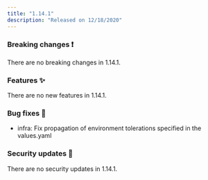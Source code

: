 ```yaml
---
title: "1.14.1"
description: "Released on 12/18/2020"
---
```


### Breaking changes ❗

There are no breaking changes in 1.14.1.

### Features ✨

There are no new features in 1.14.1.

### Bug fixes 🐛

- infra: Fix propagation of environment tolerations specified in the values.yaml

### Security updates 🔐

There are no security updates in 1.14.1.
